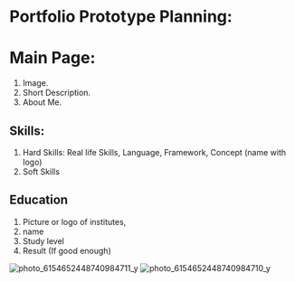 # Portfolio Prototype Planning:

# Main Page:
1. Image.
2. Short Description.
3. About Me.

## Skills:
1. Hard Skills: Real life Skills, Language, Framework, Concept (name with logo)
2. Soft Skills

## Education
1. Picture or logo of institutes,
2. name
3. Study level
4. Result (If good enough)

![photo_6154652448740984711_y](https://github.com/user-attachments/assets/dac6cb0a-15fc-4de4-8b21-3516cd0a62e6)
![photo_6154652448740984710_y](https://github.com/user-attachments/assets/dbd9a167-1c28-4146-a557-eaaf7d03881f)

